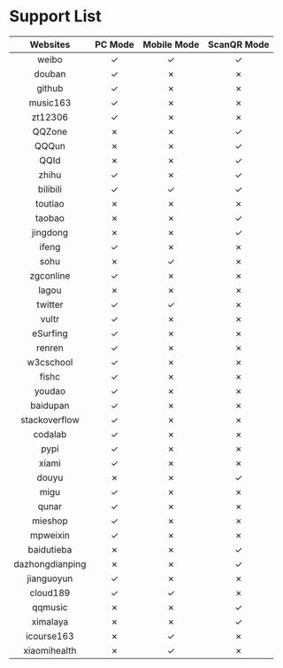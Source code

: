 # Support List

|  Websites        | PC Mode | Mobile Mode | ScanQR Mode |
|  :----:          | :----:  | :----:      | :----:      |
|  weibo           | ✓       | ✓           | ✓           |
|  douban          | ✓       | ✗           | ✗           |
|  github          | ✓       | ✗           | ✗           |
|  music163        | ✓       | ✗           | ✗           |
|  zt12306         | ✓       | ✗           | ✗           |
|  QQZone          | ✗       | ✗           | ✓           |
|  QQQun           | ✗       | ✗           | ✓           |
|  QQId			   | ✗       | ✗           | ✓           |
|  zhihu		   | ✓       | ✗           | ✓           |
|  bilibili		   | ✓       | ✓           | ✓           |
|  toutiao		   | ✗       | ✗           | ✗           |
|  taobao          | ✗       | ✗           | ✓           |
|  jingdong        | ✗       | ✗           | ✓           |
|  ifeng           | ✓       | ✗           | ✗           |
|  sohu            | ✗       | ✓           | ✗           |
|  zgconline       | ✓       | ✗           | ✗           |
|  lagou           | ✗       | ✗           | ✗           |
|  twitter         | ✓       | ✓           | ✗           |
|  vultr           | ✓       | ✗           | ✗           |
|  eSurfing        | ✓       | ✗           | ✗           |
|  renren          | ✓       | ✗           | ✗           |
|  w3cschool       | ✓       | ✗           | ✗           |
|  fishc           | ✓       | ✗           | ✗           |
|  youdao          | ✓       | ✗           | ✗           |
|  baidupan        | ✓       | ✗           | ✗           |
|  stackoverflow   | ✓       | ✗           | ✗           |
|  codalab         | ✓       | ✗           | ✗           |
|  pypi            | ✓       | ✗           | ✗           |
|  xiami           | ✓       | ✗           | ✗           |
|  douyu           | ✗       | ✗           | ✓           |
|  migu            | ✓       | ✗           | ✗           |
|  qunar           | ✓       | ✗           | ✗           |
|  mieshop         | ✓       | ✗           | ✗           |
|  mpweixin        | ✓       | ✗           | ✗           |
|  baidutieba      | ✗       | ✗           | ✓           |
|  dazhongdianping | ✗       | ✗           | ✓           |
|  jianguoyun      | ✓       | ✗           | ✗           |
|  cloud189        | ✓       | ✓           | ✗           |
|  qqmusic         | ✗       | ✗           | ✓           |
|  ximalaya        | ✗       | ✗           | ✓           |
|  icourse163      | ✗       | ✓           | ✗           |
|  xiaomihealth    | ✗       | ✓           | ✗           |